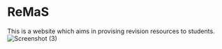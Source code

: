 # ReMaS
This is a website which aims in provising revision resources to students.
![Screenshot (3)](https://user-images.githubusercontent.com/78419084/188376570-17aaa900-fefd-4fbe-bc1d-b20386f179e6.png)
